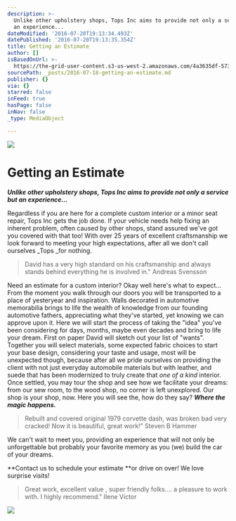 ```yaml
---
description: >-
  Unlike other upholstery shops, Tops Inc aims to provide not only a service but
  an experience...
dateModified: '2016-07-20T19:13:34.493Z'
datePublished: '2016-07-20T19:13:35.354Z'
title: Getting an Estimate
author: []
isBasedOnUrl: >-
  https://the-grid-user-content.s3-us-west-2.amazonaws.com/4a3635df-573f-4da2-be45-747fd58699cc.jpg
sourcePath: _posts/2016-07-18-getting-an-estimate.md
publisher: {}
via: {}
starred: false
inFeed: true
hasPage: false
inNav: false
_type: MediaObject

---
```

![](https://imgflo.herokuapp.com/graph/vahj1ThiexotieMo/bae5055f6882508cba07ae4d82ba21ac/croprotate.jpg?cropheight=2872&cropwidth=4307&degrees=0&input=https%3A%2F%2Fthe-grid-user-content.s3-us-west-2.amazonaws.com%2Fa7beaa6d-ea65-4615-b062-298c4b313146.jpg&x=0&y=0)

# Getting an Estimate

_**Unlike other upholstery shops, Tops Inc aims to provide not only a service but an experience...**_

Regardless if you are here for a complete custom interior or a minor seat repair, Tops Inc gets the job done. If your vehicle needs help fixing an inherent problem, often caused by other shops, stand assured we've got you covered with that too! With over 25 years of excellent craftsmanship we look forward to meeting your high expectations, after all we don't call ourselves _Tops _for nothing.

> David has a very high standard on his craftsmanship and always stands behind everything he is involved in." Andreas Svensson

Need an estimate for a custom interior? Okay well here's what to expect... From the moment you walk through our doors you will be transported to a place of yesteryear and inspiration. Walls decorated in automotive memorabilia brings to life the wealth of knowledge from our founding automotive fathers, appreciating what they've started, yet knowing we can approve upon it. Here we will start the process of taking the "idea" you've been considering for days, months, maybe even decades and bring to life your dream. First on paper David will sketch out your list of "wants". Together you will select materials, some expected fabric choices to start your base design, considering your taste and usage, most will be unexpected though, because after all we pride ourselves on providing the client with not just everyday automobile materials but with leather, and suede that has been modernized to truly create that _one of a kind_ interior. Once settled, you may tour the shop and see how we facilitate your dreams: from our sew room, to the wood shop, no corner is left unexplored. Our shop is your shop, now. Here you will see the, how do they say? _**Where the magic happens.**_

> Rebuilt and covered original 1979 corvette dash, was broken bad very cracked! Now it is beautiful, great work!" Steven B Hammer

We can't wait to meet you, providing an experience that will not only be unforgettable but probably your favorite memory as you (we) build the car of your dreams.

**Contact us to schedule your estimate **or drive on over! We love surprise visits!

> Great work, excellent value , super friendly folks.... a pleasure to work with. I highly recommend." Ilene Victor

![](https://the-grid-user-content.s3-us-west-2.amazonaws.com/4a3635df-573f-4da2-be45-747fd58699cc.jpg)

>